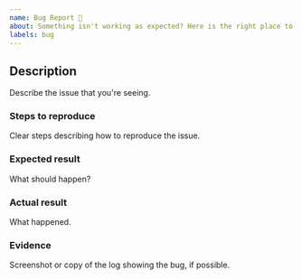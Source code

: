 ```yaml
---
name: Bug Report 🐞
about: Something isn't working as expected? Here is the right place to report.
labels: bug
---
```


<!--
  Please fill out each section below.
  Before opening a new issue, please search existing issue.
-->

## Description

Describe the issue that you're seeing.

### Steps to reproduce

Clear steps describing how to reproduce the issue.

### Expected result

What should happen?

### Actual result

What happened.

### Evidence

Screenshot or copy of the log showing the bug, if possible.
